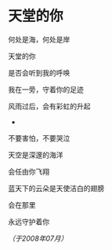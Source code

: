 # 天堂的你

何处是海，何处是岸

天堂的你

是否会听到我的呼唤

我在一旁，守着你的足迹

风雨过后，会有彩虹的升起

*

不要害怕，不要哭泣

天空是深邃的海洋

会任由你飞翔

蓝天下的云朵是天使洁白的翅膀

会在那里

永远守护着你

*（于2008年07月）*